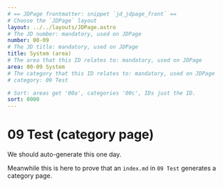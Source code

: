 ```yaml
---
# == JDPage frontmatter: snippet `jd_jdpage_front` ==
# Choose the `JDPage` layout
layout: ../../layouts/JDPage.astro
# The JD number: mandatory, used on JDPage
number: 00-09
# The JD title: mandatory, used on JDPage
title: System (area)
# The area that this ID relates to: mandatory, used on JDPage
area: 00-09 System
# The category that this ID relates to: mandatory, used on JDPage
# category: 09 Test

# Sort: areas get '00a', categories '00c', IDs just the ID.
sort: 0000
---
```


# 09 Test (category page)

We should auto-generate this one day.

Meanwhile this is here to prove that an `index.md` in `09 Test` generates a category page.
